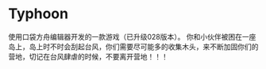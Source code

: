 # Typhoon
使用口袋方舟编辑器开发的一款游戏（已升级028版本）。
你和小伙伴被困在一座岛上，岛上时不时会刮起台风，你们需要尽可能多的收集木头，来不断加固你们的营地，切记在台风肆虐的时候，不要离开营地！！！

